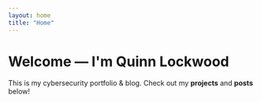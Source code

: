 ```yaml
---
layout: home
title: "Home"
---
```

# Welcome — I'm Quinn Lockwood
This is my cybersecurity portfolio & blog.
Check out my **projects** and **posts** below!
